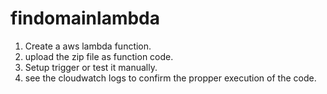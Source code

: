 # findomainlambda


1. Create a aws lambda function.
2. upload the zip file as function code.
3. Setup trigger or test it manually.
4. see the cloudwatch logs to confirm the propper execution of the code.



